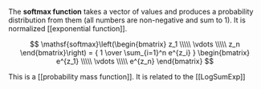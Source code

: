 The **softmax function** takes a vector of values and produces a probability distribution from them (all numbers are non-negative and sum to 1). It is normalized [[exponential function]].

$$
\mathsf{softmax}\left(\begin{bmatrix} z_1 \\\\\ \vdots \\\\\ z_n \end{bmatrix}\right) = { 1 \over \sum_{i=1}^n e^{z_i} } \begin{bmatrix} e^{z_1} \\\\\ \vdots \\\\\ e^{z_n} \end{bmatrix}
$$

This is a [[probability mass function]]. It is related to the [[LogSumExp]]